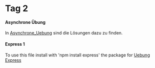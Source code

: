 # Tag 2
#### Asynchrone Übung
In [Asynchrone_Uebung](./Asynchrone_Uebung/) sind die Lösungen dazu zu finden.
#### Express 1
To use this file install with 'npm install express' the package for [Uebung Express](./express1/main.js)
